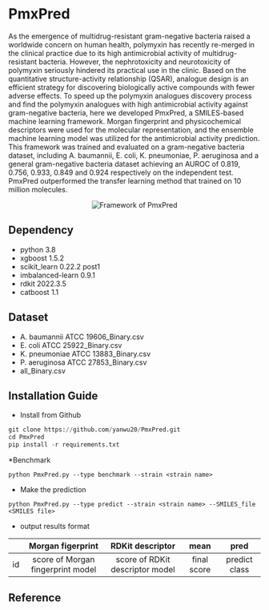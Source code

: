 # PmxPred

As the emergence of multidrug-resistant gram-negative bacteria raised a worldwide concern on human health, polymyxin has recently re-merged in the clinical practice due to its high antimicrobial activity of multidrug-resistant bacteria. However, the nephrotoxicity and neurotoxicity of polymyxin seriously hindered its practical use in the clinic. Based on the quantitative structure-activity relationship (QSAR), analogue design is an efficient strategy for discovering biologically active compounds with fewer adverse effects. To speed up the polymyxin analogues discovery process and find the polymyxin analogues with high antimicrobial activity against gram-negative bacteria, here we developed PmxPred, a SMILES-based machine learning framework. Morgan fingerprint and physicochemical descriptors were used for the molecular representation, and the ensemble machine learning model was utilized for the antimicrobial activity prediction. This framework was trained and evaluated on a gram-negative bacteria dataset, including A. baumannii, E. coli, K. pneumoniae, P. aeruginosa and a general gram-negative bacteria dataset achieving an AUROC of 0.819, 0.756, 0.933, 0.849 and 0.924 respectively on the independent test. PmxPred outperformed the transfer learning method that trained on 10 million molecules.

<div align=center><img  src ="https://user-images.githubusercontent.com/49023946/182499438-32d86b90-983b-498d-ac68-34ce5b46321f.png" alt="Framework of PmxPred"></div>



## Dependency
* python 3.8
* xgboost 1.5.2 
* scikit_learn 0.22.2 post1
* imbalanced-learn 0.9.1
* rdkit 2022.3.5
* catboost 1.1

## Dataset
* A. baumannii ATCC 19606_Binary.csv
* E. coli ATCC 25922_Binary.csv
* K. pneumoniae ATCC 13883_Binary.csv
* P. aeruginosa ATCC 27853_Binary.csv
* all_Binary.csv



## Installation Guide

*  Install from Github 
```python
git clone https://github.com/yanwu20/PmxPred.git
cd PmxPred
pip install -r requirements.txt
```

*Benchmark
```
python PmxPred.py --type benchmark --strain <strain name> 
```

* Make the prediction 
```
python PmxPred.py --type predict --strain <strain name> --SMILES_file <SMILES file>  
```



* output results format

||Morgan figerprint|RDKit descriptor|mean|pred|
| ---------- | :-----------:  | :-----------: | :-----------: | :-----------: |
|id|score of Morgan fingerprint model|score of RDKit descriptor model|final score|predict class|

## Reference
  
